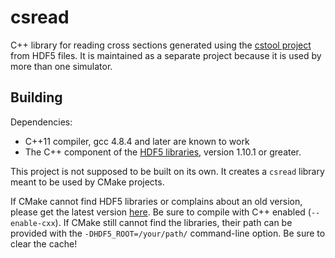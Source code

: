 # csread

C++ library for reading cross sections generated using the [cstool project](https://github.com/eScatter/cstool) from HDF5 files. It is maintained as a separate project because it is used by more than one simulator.

## Building

Dependencies:
* C++11 compiler, gcc 4.8.4 and later are known to work
* The C++ component of the [HDF5 libraries](https://www.hdfgroup.org/downloads/hdf5/), version 1.10.1 or greater.

This project is not supposed to be built on its own. It creates a `csread` library meant to be used by CMake projects.

If CMake cannot find HDF5 libraries or complains about an old version, please get the latest version [here](https://www.hdfgroup.org/downloads/hdf5/). Be sure to compile with C++ enabled (`--enable-cxx`). If CMake still cannot find the libraries, their path can be provided with the `-DHDF5_ROOT=/your/path/` command-line option. Be sure to clear the cache!

